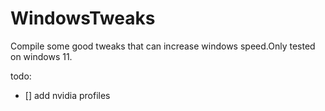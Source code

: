 # WindowsTweaks
Compile some good tweaks that can increase windows speed.Only tested on windows 11.

todo:
- [] add nvidia profiles